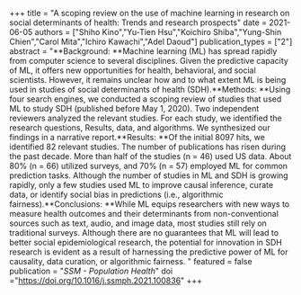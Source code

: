+++
title = "A scoping review on the use of machine learning in research on social determinants of health: Trends and research prospects"
date = 2021-06-05
authors = ["Shiho Kino","Yu-Tien Hsu","Koichiro Shiba","Yung-Shin Chien","Carol Mita","Ichiro Kawachi","Adel Daoud"]
publication_types = ["2"]
abstract = "**Background: **Machine learning (ML) has spread rapidly from computer science to several disciplines. Given the predictive capacity of ML, it offers new opportunities for health, behavioral, and social scientists. However, it remains unclear how and to what extent ML is being used in studies of social determinants of health (SDH).**Methods: **Using four search engines, we conducted a scoping review of studies that used ML to study SDH (published before May 1, 2020). Two independent reviewers analyzed the relevant studies. For each study, we identified the research questions, Results, data, and algorithms. We synthesized our findings in a narrative report.**Results: **Of the initial 8097 hits, we identified 82 relevant studies. The number of publications has risen during the past decade. More than half of the studies (n = 46) used US data. About 80% (n = 66) utilized surveys, and 70% (n = 57) employed ML for common prediction tasks. Although the number of studies in ML and SDH is growing rapidly, only a few studies used ML to improve causal inference, curate data, or identify social bias in predictions (i.e., algorithmic fairness).**Conclusions: **While ML equips researchers with new ways to measure health outcomes and their determinants from non-conventional sources such as text, audio, and image data, most studies still rely on traditional surveys. Although there are no guarantees that ML will lead to better social epidemiological research, the potential for innovation in SDH research is evident as a result of harnessing the predictive power of ML for causality, data curation, or algorithmic fairness.
"
featured = false
publication = "*SSM - Population Health*"
doi ="https://doi.org/10.1016/j.ssmph.2021.100836"
+++
